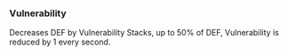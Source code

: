 ### Vulnerability
Decreases DEF by Vulnerability Stacks, up to 50% of DEF, Vulnerability is reduced by 1 every second.
